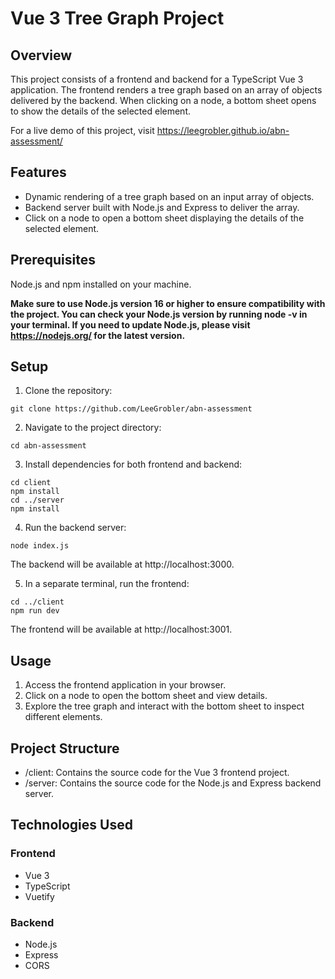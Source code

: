 # Vue 3 Tree Graph Project

## Overview

This project consists of a frontend and backend for a TypeScript Vue 3 application. The frontend renders a tree graph based on an array of objects delivered by the backend. When clicking on a node, a bottom sheet opens to show the details of the selected element.

For a live demo of this project, visit https://leegrobler.github.io/abn-assessment/

## Features

- Dynamic rendering of a tree graph based on an input array of objects.
- Backend server built with Node.js and Express to deliver the array.
- Click on a node to open a bottom sheet displaying the details of the selected element.

## Prerequisites

Node.js and npm installed on your machine.

**Make sure to use Node.js version 16 or higher to ensure compatibility with the project. You can check your Node.js version by running node -v in your terminal. If you need to update Node.js, please visit https://nodejs.org/ for the latest version.**

## Setup

1. Clone the repository:

```
git clone https://github.com/LeeGrobler/abn-assessment
```

2. Navigate to the project directory:

```
cd abn-assessment
```

3. Install dependencies for both frontend and backend:

```
cd client
npm install
cd ../server
npm install
```

4. Run the backend server:

```
node index.js
```

The backend will be available at http://localhost:3000.

5. In a separate terminal, run the frontend:

```
cd ../client
npm run dev
```

The frontend will be available at http://localhost:3001.

## Usage

1. Access the frontend application in your browser.
2. Click on a node to open the bottom sheet and view details.
3. Explore the tree graph and interact with the bottom sheet to inspect different elements.

## Project Structure

- /client: Contains the source code for the Vue 3 frontend project.
- /server: Contains the source code for the Node.js and Express backend server.

## Technologies Used

### Frontend

- Vue 3
- TypeScript
- Vuetify

### Backend

- Node.js
- Express
- CORS

